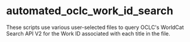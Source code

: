 # automated_oclc_work_id_search
These scripts use various user-selected files to query OCLC's WorldCat Search API V2 for the Work ID associated with each title in the file. 
